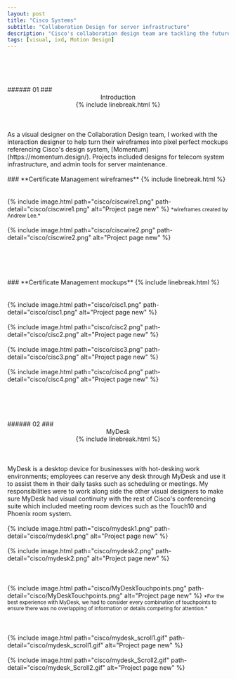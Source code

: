 ```yaml
---
layout: post
title: "Cisco Systems"
subtitle: "Collaboration Design for server infrastructure"
description: "Cisco's collaboration design team are tackling the future of business-place communication. Telepresence, conferencing, and audio design go into making this suite of tools the best experience for enterprise collaboration and making the ease of sharing ideas possible."
tags: [visual, ixd, Motion Design]
---
```

<br>
<br>
<br>
<br>
<a name=""></a>
###### 01
### <center> Introduction </center>
<center> {% include linebreak.html %} </center>
<br>
<br>
<br>
As a visual designer on the Collaboration Design team, I worked with the interaction designer to help turn their wireframes into pixel perfect mockups referencing Cisco's design system, [Momentum](https://momentum.design/). Projects included designs for telecom system infrastructure, and admin tools for server maintenance.

<br>
<br>
### **Certificate Management wireframes**
{% include linebreak.html %}
<br>
<br>
<br>
{% include image.html path="cisco/ciscwire1.png" path-detail="cisco/ciscwire1.png" alt="Project page new" %}
<small>*wireframes created by Andrew Lee.*</small>
<br>
<br>
{% include image.html path="cisco/ciscwire2.png" path-detail="cisco/ciscwire2.png" alt="Project page new" %}
<br>
<br>
<br>
<br>
<br>
<br>
### **Certificate Management mockups**
{% include linebreak.html %}
<br>
<br>
<br>
{% include image.html path="cisco/cisc1.png" path-detail="cisco/cisc1.png" alt="Project page new" %}
<br>
<br>
{% include image.html path="cisco/cisc2.png" path-detail="cisco/cisc2.png" alt="Project page new" %}
<br>
<br>
{% include image.html path="cisco/cisc3.png" path-detail="cisco/cisc3.png" alt="Project page new" %}
<br>
<br>
{% include image.html path="cisco/cisc4.png" path-detail="cisco/cisc4.png" alt="Project page new" %}
<br>
<br>
<br>
<br>
<br>
<br>
<a name=""></a>
###### 02
### <center> MyDesk </center>
<center> {% include linebreak.html %} </center>
<br>
<br>
<br>
MyDesk is a desktop device for businesses with hot-desking work environments; employees can reserve any desk through MyDesk and use it to assist them in their daily tasks such as scheduling or meetings. My responsibilities were to work along side the other visual designers to make sure MyDesk had visual continuity with the rest of Cisco's conferencing suite which included meeting room devices such as the Touch10 and Phoenix room system.
<br>
<br>
{% include image.html path="cisco/mydesk1.png" path-detail="cisco/mydesk1.png" alt="Project page new" %}
<br>
<br>
{% include image.html path="cisco/mydesk2.png" path-detail="cisco/mydesk2.png" alt="Project page new" %}
<br>
<br>
<br>
<br>
{% include image.html path="cisco/MyDeskTouchpoints.png" path-detail="cisco/MyDeskTouchpoints.png" alt="Project page new" %}
<small>*For the best experience with MyDesk, we had to consider every combination of touchpoints to ensure there was no overlapping of information or details competing for attention.*</small>
<br>
<br>
<br>
<Br>
{% include image.html path="cisco/mydesk_scroll1.gif" path-detail="cisco/mydesk_scroll1.gif" alt="Project page new" %}
<br>
<br>
{% include image.html path="cisco/mydesk_Scroll2.gif" path-detail="cisco/mydesk_Scroll2.gif" alt="Project page new" %}
<br>
<br>
